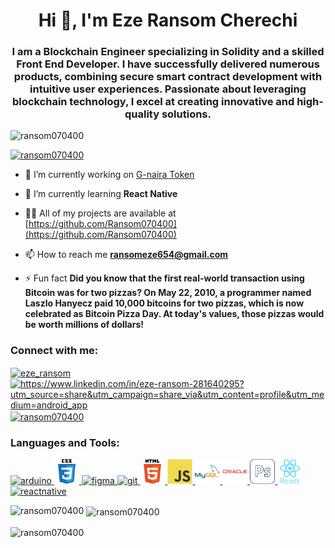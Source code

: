 <h1 align="center">Hi 👋, I'm Eze Ransom Cherechi</h1>
<h3 align="center">I am a Blockchain Engineer specializing in Solidity and a skilled Front End Developer. I have successfully delivered numerous products, combining secure smart contract development with intuitive user experiences. Passionate about leveraging blockchain technology, I excel at creating innovative and high-quality solutions.</h3>


<p align="left"> <img src="https://komarev.com/ghpvc/?username=ransom070400&label=Profile%20views&color=0e75b6&style=flat" alt="ransom070400" /> </p>

<p align="left"> <a href="https://github.com/ryo-ma/github-profile-trophy"><img src="https://github-profile-trophy.vercel.app/?username=ransom070400" alt="ransom070400" /></a> </p>

- 🔭 I’m currently working on [G-naira Token](https://github.com/Ransom070400)

- 🌱 I’m currently learning **React Native**

- 👨‍💻 All of my projects are available at [https://github.com/Ransom070400](https://github.com/Ransom070400)

- 📫 How to reach me **ransomeze654@gmail.com**

- ⚡ Fun fact **Did you know that the first real-world transaction using Bitcoin was for two pizzas? On May 22, 2010, a programmer named Laszlo Hanyecz paid 10,000 bitcoins for two pizzas, which is now celebrated as Bitcoin Pizza Day. At today's values, those pizzas would be worth millions of dollars!**

<h3 align="left">Connect with me:</h3>
<p align="left">
<a href="https://twitter.com/eze_ransom" target="blank"><img align="center" src="https://raw.githubusercontent.com/rahuldkjain/github-profile-readme-generator/master/src/images/icons/Social/twitter.svg" alt="eze_ransom" height="30" width="40" /></a>
<a href="https://linkedin.com/in/https://www.linkedin.com/in/eze-ransom-281640295?utm_source=share&utm_campaign=share_via&utm_content=profile&utm_medium=android_app" target="blank"><img align="center" src="https://raw.githubusercontent.com/rahuldkjain/github-profile-readme-generator/master/src/images/icons/Social/linked-in-alt.svg" alt="https://www.linkedin.com/in/eze-ransom-281640295?utm_source=share&utm_campaign=share_via&utm_content=profile&utm_medium=android_app" height="30" width="40" /></a>
<a href="https://instagram.com/ransom070400" target="blank"><img align="center" src="https://raw.githubusercontent.com/rahuldkjain/github-profile-readme-generator/master/src/images/icons/Social/instagram.svg" alt="ransom070400" height="30" width="40" /></a>
</p>

<h3 align="left">Languages and Tools:</h3>
<p align="left"> <a href="https://www.arduino.cc/" target="_blank" rel="noreferrer"> <img src="https://cdn.worldvectorlogo.com/logos/arduino-1.svg" alt="arduino" width="40" height="40"/> </a> <a href="https://www.w3schools.com/css/" target="_blank" rel="noreferrer"> <img src="https://raw.githubusercontent.com/devicons/devicon/master/icons/css3/css3-original-wordmark.svg" alt="css3" width="40" height="40"/> </a> <a href="https://www.figma.com/" target="_blank" rel="noreferrer"> <img src="https://www.vectorlogo.zone/logos/figma/figma-icon.svg" alt="figma" width="40" height="40"/> </a> <a href="https://git-scm.com/" target="_blank" rel="noreferrer"> <img src="https://www.vectorlogo.zone/logos/git-scm/git-scm-icon.svg" alt="git" width="40" height="40"/> </a> <a href="https://www.w3.org/html/" target="_blank" rel="noreferrer"> <img src="https://raw.githubusercontent.com/devicons/devicon/master/icons/html5/html5-original-wordmark.svg" alt="html5" width="40" height="40"/> </a> <a href="https://developer.mozilla.org/en-US/docs/Web/JavaScript" target="_blank" rel="noreferrer"> <img src="https://raw.githubusercontent.com/devicons/devicon/master/icons/javascript/javascript-original.svg" alt="javascript" width="40" height="40"/> </a> <a href="https://www.mysql.com/" target="_blank" rel="noreferrer"> <img src="https://raw.githubusercontent.com/devicons/devicon/master/icons/mysql/mysql-original-wordmark.svg" alt="mysql" width="40" height="40"/> </a> <a href="https://www.oracle.com/" target="_blank" rel="noreferrer"> <img src="https://raw.githubusercontent.com/devicons/devicon/master/icons/oracle/oracle-original.svg" alt="oracle" width="40" height="40"/> </a> <a href="https://www.photoshop.com/en" target="_blank" rel="noreferrer"> <img src="https://raw.githubusercontent.com/devicons/devicon/master/icons/photoshop/photoshop-line.svg" alt="photoshop" width="40" height="40"/> </a> <a href="https://reactjs.org/" target="_blank" rel="noreferrer"> <img src="https://raw.githubusercontent.com/devicons/devicon/master/icons/react/react-original-wordmark.svg" alt="react" width="40" height="40"/> </a> <a href="https://reactnative.dev/" target="_blank" rel="noreferrer"> <img src="https://reactnative.dev/img/header_logo.svg" alt="reactnative" width="40" height="40"/> </a> </p>

<p><img align="left" src="https://github-readme-stats.vercel.app/api/top-langs?username=ransom070400&show_icons=true&locale=en&layout=compact" alt="ransom070400" /></p>

<p>&nbsp;<img align="center" src="https://github-readme-stats.vercel.app/api?username=ransom070400&show_icons=true&locale=en" alt="ransom070400" /></p>

<p><img align="center" src="https://github-readme-streak-stats.herokuapp.com/?user=ransom070400&" alt="ransom070400" /></p>
